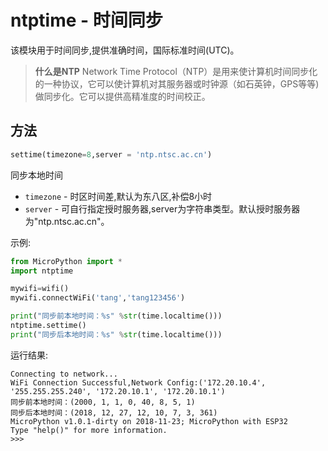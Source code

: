 
ntptime - 时间同步
=========================================

该模块用于时间同步,提供准确时间，国际标准时间(UTC)。

> **什么是NTP**
> Network Time Protocol（NTP）是用来使计算机时间同步化的一种协议，它可以使计算机对其服务器或时钟源（如石英钟，GPS等等)做同步化。它可以提供高精准度的时间校正。

方法
------


```python
settime(timezone=8,server = 'ntp.ntsc.ac.cn')
```

同步本地时间

- ``timezone`` - 时区时间差,默认为东八区,补偿8小时
- ``server``  -  可自行指定授时服务器,server为字符串类型。默认授时服务器为"ntp.ntsc.ac.cn"。


示例:

```python
from MicroPython import *
import ntptime

mywifi=wifi()
mywifi.connectWiFi('tang','tang123456')   

print("同步前本地时间：%s" %str(time.localtime()))
ntptime.settime()
print("同步后本地时间：%s" %str(time.localtime()))
```
运行结果:

```
Connecting to network...
WiFi Connection Successful,Network Config:('172.20.10.4', '255.255.255.240', '172.20.10.1', '172.20.10.1')
同步前本地时间：(2000, 1, 1, 0, 40, 8, 5, 1)
同步后本地时间：(2018, 12, 27, 12, 10, 7, 3, 361)
MicroPython v1.0.1-dirty on 2018-11-23; MicroPython with ESP32
Type "help()" for more information.
>>>
```